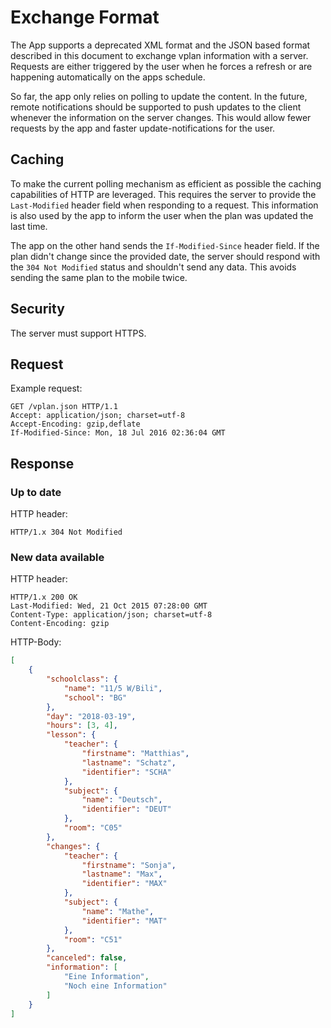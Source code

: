 # Exchange Format

The App supports a deprecated XML format and the JSON based format described in this document to exchange vplan information with a server. Requests are either triggered by the user when he forces a refresh or are happening automatically on the apps schedule.

So far, the app only relies on polling to update the content. In the future, remote notifications should be supported to push updates to the client whenever the information on the server changes. This would allow fewer requests by the app and faster update-notifications for the user.

## Caching

To make the current polling mechanism as efficient as possible the caching capabilities of HTTP are leveraged. This requires the server to provide the `Last-Modified` header field when responding to a request. This information is also used by the app to inform the user when the plan was updated the last time.

The app on the other hand sends the `If-Modified-Since` header field. If the plan didn't change since the provided date, the server should respond with the `304 Not Modified` status and shouldn't send any data. This avoids sending the same plan to the mobile twice.

## Security

The server must support HTTPS.


## Request

Example request:
```
GET /vplan.json HTTP/1.1
Accept: application/json; charset=utf-8
Accept-Encoding: gzip,deflate
If-Modified-Since: Mon, 18 Jul 2016 02:36:04 GMT
```

## Response

### Up to date

HTTP header:
```
HTTP/1.x 304 Not Modified
```

### New data available

HTTP header:
```
HTTP/1.x 200 OK
Last-Modified: Wed, 21 Oct 2015 07:28:00 GMT
Content-Type: application/json; charset=utf-8
Content-Encoding: gzip
```

HTTP-Body:
```json
[
	{
		"schoolclass": {
			"name": "11/5 W/Bili",
			"school": "BG"
		},
		"day": "2018-03-19",
		"hours": [3, 4],
		"lesson": {
			"teacher": {
				"firstname": "Matthias",
				"lastname": "Schatz",
				"identifier": "SCHA"
			},
			"subject": {
				"name": "Deutsch",
				"identifier": "DEUT"
			},
			"room": "C05"
		},
		"changes": {
			"teacher": {
				"firstname": "Sonja",
				"lastname": "Max",
				"identifier": "MAX"
			},
			"subject": {
				"name": "Mathe",
				"identifier": "MAT"
			},
			"room": "C51"
		},
		"canceled": false,
		"information": [
			"Eine Information",
			"Noch eine Information"
		]
	}
]
```
